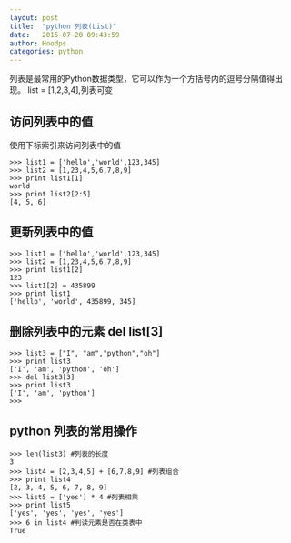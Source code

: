 ```yaml
---
layout: post
title:  "python 列表(List)"
date:   2015-07-20 09:43:59
author: Hoodps
categories: python
---
```


列表是最常用的Python数据类型，它可以作为一个方括号内的逗号分隔值得出现。
list = [1,2,3,4],列表可变

## 访问列表中的值
使用下标索引来访问列表中的值

	>>> list1 = ['hello','world',123,345]
	>>> list2 = [1,23,4,5,6,7,8,9]
	>>> print list1[1]
	world
	>>> print list2[2:5]
	[4, 5, 6]

## 更新列表中的值

	>>> list1 = ['hello','world',123,345]
	>>> list2 = [1,23,4,5,6,7,8,9]
	>>> print list1[2]
	123
	>>> list1[2] = 435899
	>>> print list1
	['hello', 'world', 435899, 345]

## 删除列表中的元素 del list[3]

	>>> list3 = ["I", "am","python","oh"]
	>>> print list3
	['I', 'am', 'python', 'oh']
	>>> del list3[3]
	>>> print list3
	['I', 'am', 'python']
	>>> 

## python 列表的常用操作

	>>> len(list3) #列表的长度
	3
	>>> list4 = [2,3,4,5] + [6,7,8,9] #列表组合
	>>> print list4
	[2, 3, 4, 5, 6, 7, 8, 9]
	>>> list5 = ['yes'] * 4 #列表相乘
	>>> print list5
	['yes', 'yes', 'yes', 'yes']
	>>> 6 in list4 #判读元素是否在类表中
	True




